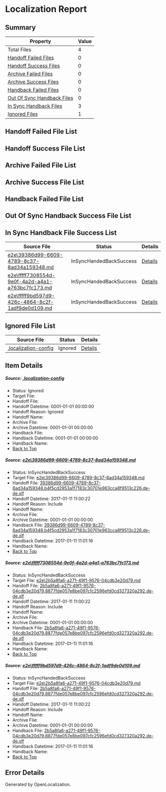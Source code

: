 # <a name='report-top'></a> Localization Report

## Summary
 Property | Value 
 -------- | ----- 
 Total Files | 4
[ Handoff Failed Files ](#handoff-failed-list)| 0
[ Handoff Success Files ](#handoff-success-list)| 0
[ Archive Failed Files ](#archive-failed-list)| 0
[ Archive Success Files ](#archive-success-list)| 0
[ Handback Failed Files ](#handback-failed-list)| 0
[ Out Of Sync Handback Files ](#outofsync-handback-success-list)| 0
[ In Sync Handback Files ](#insync-handback-success-list)| 3
[ Ignored Files ](#ignored-list)| 1

## <a name='handoff-failed-list'></a> Handoff Failed File List

## <a name='handoff-success-list'></a> Handoff Success File List

## <a name='archive-failed-list'></a> Archive Failed File List

## <a name='archive-success-list'></a> Archive Success File List

## <a name='handback-failed-list'></a> Handback Failed File List

## <a name='outofsync-handback-success-list'></a> Out Of Sync Handback Success File List

## <a name='insync-handback-success-list'></a> In Sync Handback File Success List
 Source File | Status | Details 
 ----------- | ------ | ------- 
 [e2e\39386d99-6609-4789-8c37-8ad34a159348.md](https://github.com/OpenLocalizationTestOrg/ol-test0/blob/646c8d3d278bc75785e40148fb9dd2811729929e/e2e/39386d99-6609-4789-8c37-8ad34a159348.md) | InSyncHandedBackSuccess | [Details](#9acf7e10de3d4a3d0ce12f058d90d2845c070ff11)
 [e2e\fffff7308554d-9e0f-4a2d-a4a1-a763bc7fc173.md](https://github.com/OpenLocalizationTestOrg/ol-test0/blob/183f82652fc777889e20106563a87f8b72579fa7/e2e/fffff7308554d-9e0f-4a2d-a4a1-a763bc7fc173.md) | InSyncHandedBackSuccess | [Details](#812811ba98fce0a17795a72490ffdd6c1cc3caed2)
 [e2e\fffff9bd597d9-426c-4864-8c2f-1adf9de0d109.md](https://github.com/OpenLocalizationTestOrg/ol-test0/blob/183f82652fc777889e20106563a87f8b72579fa7/e2e/fffff9bd597d9-426c-4864-8c2f-1adf9de0d109.md) | InSyncHandedBackSuccess | [Details](#812811ba98fce0a17795a72490ffdd6c1cc3caed3)

## <a name='ignored-list'></a> Ignored File List
 Source File | Status | Details 
 ----------- | ------ | ------- 
 [.localization-config](https://github.com/OpenLocalizationTestOrg/ol-test0/blob/183f82652fc777889e20106563a87f8b72579fa7/.localization-config) | Ignored | [Details](#cb0632cf59c1387fc1742bfb9fa3c47f87e2e5c90)

## Item Details
##### <a name='cb0632cf59c1387fc1742bfb9fa3c47f87e2e5c90'></a> Source: [.localization-config](https://github.com/OpenLocalizationTestOrg/ol-test0/blob/183f82652fc777889e20106563a87f8b72579fa7/.localization-config)
* Status: Ignored
* Target File: 
* Handoff File: 
* Handoff Datetime: 0001-01-01 00:00:00
* Handoff Reason: Ignored
* Handoff Name: 
* Archive File: 
* Archive Datetime: 0001-01-01 00:00:00
* Handback File: 
* Handback Datetime: 0001-01-01 00:00:00
* Handback Name: 
* [Back to Top](#report-top)

##### <a name='9acf7e10de3d4a3d0ce12f058d90d2845c070ff11'></a> Source: [e2e\39386d99-6609-4789-8c37-8ad34a159348.md](https://github.com/OpenLocalizationTestOrg/ol-test0/blob/646c8d3d278bc75785e40148fb9dd2811729929e/e2e/39386d99-6609-4789-8c37-8ad34a159348.md)
* Status: InSyncHandedBackSuccess
* Target File: [e2e\39386d99-6609-4789-8c37-8ad34a159348.md](https://github.com/OpenLocalizationTestOrg/ol-test0-dede/blob/56ecbf3a4f15b80a3dd7fdb8a1ec77ae09a9411b/e2e/39386d99-6609-4789-8c37-8ad34a159348.md)
* Handoff File: [39386d99-6609-4789-8c37-8ad34a159348.b4f5cd2953a1f7183c30701e963cca8f9513c226.de-de.xlf](https://github.com/OpenLocalizationTestOrg/ol-test0-handoff/blob/1430f0c81274a6d0561b867c63164f6f04b8be16/ol-handoff/OpenLocalizationTestOrg/ol-test0-dede/shujia/ht/39386d99-6609-4789-8c37-8ad34a159348.b4f5cd2953a1f7183c30701e963cca8f9513c226.de-de.xlf)
* Handoff Datetime: 2017-01-11 11:00:22
* Handoff Reason: Include
* Handoff Name: 
* Archive File: 
* Archive Datetime: 0001-01-01 00:00:00
* Handback File: [39386d99-6609-4789-8c37-8ad34a159348.b4f5cd2953a1f7183c30701e963cca8f9513c226.de-de.xlf](https://github.com/OpenLocalizationTestOrg/ol-test0-handback/blob/8104cf281aef5d93056f43dd92b93d37580ab649/ol-handback/OpenLocalizationTestOrg/ol-test0-dede/shujia/ht/39386d99-6609-4789-8c37-8ad34a159348.b4f5cd2953a1f7183c30701e963cca8f9513c226.de-de.xlf)
* Handback Datetime: 2017-01-11 11:01:16
* Handback Name: 
* [Back to Top](#report-top)

##### <a name='812811ba98fce0a17795a72490ffdd6c1cc3caed2'></a> Source: [e2e\fffff7308554d-9e0f-4a2d-a4a1-a763bc7fc173.md](https://github.com/OpenLocalizationTestOrg/ol-test0/blob/183f82652fc777889e20106563a87f8b72579fa7/e2e/fffff7308554d-9e0f-4a2d-a4a1-a763bc7fc173.md)
* Status: InSyncHandedBackSuccess
* Target File: [e2e\2b5a8fa6-a271-49f1-9576-04cdb3e20d79.md](https://github.com/OpenLocalizationTestOrg/ol-test0-dede/blob/56ecbf3a4f15b80a3dd7fdb8a1ec77ae09a9411b/e2e/2b5a8fa6-a271-49f1-9576-04cdb3e20d79.md)
* Handoff File: [2b5a8fa6-a271-49f1-9576-04cdb3e20d79.8877fde057e8be097cfc2596efd0cd327320a292.de-de.xlf](https://github.com/OpenLocalizationTestOrg/ol-test0-handoff/blob/1430f0c81274a6d0561b867c63164f6f04b8be16/ol-handoff/OpenLocalizationTestOrg/ol-test0-dede/shujia/ht/2b5a8fa6-a271-49f1-9576-04cdb3e20d79.8877fde057e8be097cfc2596efd0cd327320a292.de-de.xlf)
* Handoff Datetime: 2017-01-11 11:00:22
* Handoff Reason: Include
* Handoff Name: 
* Archive File: 
* Archive Datetime: 0001-01-01 00:00:00
* Handback File: [2b5a8fa6-a271-49f1-9576-04cdb3e20d79.8877fde057e8be097cfc2596efd0cd327320a292.de-de.xlf](https://github.com/OpenLocalizationTestOrg/ol-test0-handback/blob/8104cf281aef5d93056f43dd92b93d37580ab649/ol-handback/OpenLocalizationTestOrg/ol-test0-dede/shujia/ht/2b5a8fa6-a271-49f1-9576-04cdb3e20d79.8877fde057e8be097cfc2596efd0cd327320a292.de-de.xlf)
* Handback Datetime: 2017-01-11 11:01:16
* Handback Name: 
* [Back to Top](#report-top)

##### <a name='812811ba98fce0a17795a72490ffdd6c1cc3caed3'></a> Source: [e2e\fffff9bd597d9-426c-4864-8c2f-1adf9de0d109.md](https://github.com/OpenLocalizationTestOrg/ol-test0/blob/183f82652fc777889e20106563a87f8b72579fa7/e2e/fffff9bd597d9-426c-4864-8c2f-1adf9de0d109.md)
* Status: InSyncHandedBackSuccess
* Target File: [e2e\2b5a8fa6-a271-49f1-9576-04cdb3e20d79.md](https://github.com/OpenLocalizationTestOrg/ol-test0-dede/blob/56ecbf3a4f15b80a3dd7fdb8a1ec77ae09a9411b/e2e/2b5a8fa6-a271-49f1-9576-04cdb3e20d79.md)
* Handoff File: [2b5a8fa6-a271-49f1-9576-04cdb3e20d79.8877fde057e8be097cfc2596efd0cd327320a292.de-de.xlf](https://github.com/OpenLocalizationTestOrg/ol-test0-handoff/blob/1430f0c81274a6d0561b867c63164f6f04b8be16/ol-handoff/OpenLocalizationTestOrg/ol-test0-dede/shujia/ht/2b5a8fa6-a271-49f1-9576-04cdb3e20d79.8877fde057e8be097cfc2596efd0cd327320a292.de-de.xlf)
* Handoff Datetime: 2017-01-11 11:00:22
* Handoff Reason: Include
* Handoff Name: 
* Archive File: 
* Archive Datetime: 0001-01-01 00:00:00
* Handback File: [2b5a8fa6-a271-49f1-9576-04cdb3e20d79.8877fde057e8be097cfc2596efd0cd327320a292.de-de.xlf](https://github.com/OpenLocalizationTestOrg/ol-test0-handback/blob/8104cf281aef5d93056f43dd92b93d37580ab649/ol-handback/OpenLocalizationTestOrg/ol-test0-dede/shujia/ht/2b5a8fa6-a271-49f1-9576-04cdb3e20d79.8877fde057e8be097cfc2596efd0cd327320a292.de-de.xlf)
* Handback Datetime: 2017-01-11 11:01:16
* Handback Name: 
* [Back to Top](#report-top)


## Error Details

Generated by OpenLocalization.
